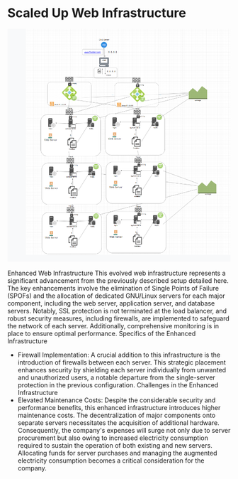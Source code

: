 # Scaled Up Web Infrastructure

![Image of a scaled up web infrastructure](3-scale_up.png)

Enhanced Web Infrastructure
This evolved web infrastructure represents a significant advancement from the previously described setup detailed here. The key enhancements involve the elimination of Single Points of Failure (SPOFs) and the allocation of dedicated GNU/Linux servers for each major component, including the web server, application server, and database servers. Notably, SSL protection is not terminated at the load balancer, and robust security measures, including firewalls, are implemented to safeguard the network of each server. Additionally, comprehensive monitoring is in place to ensure optimal performance.
Specifics of the Enhanced Infrastructure
* Firewall Implementation: A crucial addition to this infrastructure is the introduction of firewalls between each server. This strategic placement enhances security by shielding each server individually from unwanted and unauthorized users, a notable departure from the single-server protection in the previous configuration.
Challenges in the Enhanced Infrastructure
* Elevated Maintenance Costs: Despite the considerable security and performance benefits, this enhanced infrastructure introduces higher maintenance costs. The decentralization of major components onto separate servers necessitates the acquisition of additional hardware. Consequently, the company's expenses will surge not only due to server procurement but also owing to increased electricity consumption required to sustain the operation of both existing and new servers. Allocating funds for server purchases and managing the augmented electricity consumption becomes a critical consideration for the company.

